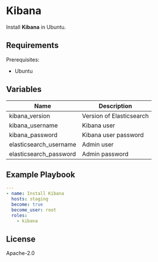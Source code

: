 Kibana
=========

Install **Kibana** in Ubuntu.

Requirements
------------

Prerequisites:

- Ubuntu

Variables
--------------

| Name                   | Description              |
| ---------------------- | ------------------------ |
| kibana_version         | Version of Elasticsearch |
| kibana_username        | Kibana user              |
| kibana_password        | Kibana user password     |
| elasticsearch_username | Admin user               |
| elasticsearch_password | Admin password           |

Example Playbook
----------------

```yaml
---
- name: Install Kibana
  hosts: staging
  become: true
  become_user: root
  roles:
    - kibana
```

License
-------

Apache-2.0
